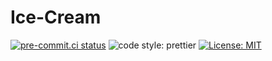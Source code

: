 # Ice-Cream

[![pre-commit.ci status](https://results.pre-commit.ci/badge/github/pre-commit/pre-commit/master.svg)](https://results.pre-commit.ci/latest/github/pre-commit/pre-commit/master)
<img alt="code style: prettier" src="https://img.shields.io/badge/code_style-prettier-ff69b4.svg?style=flat-square"></a>
<a href="https://github.com/psf/black/blob/master/LICENSE"><img alt="License: MIT" src="https://black.readthedocs.io/en/stable/_static/license.svg"></a>
